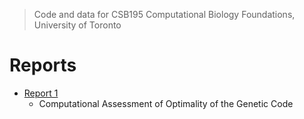 > Code and data for CSB195 Computational Biology Foundations, University of Toronto

# Reports

- [Report 1](https://smatman.github.io/CSB195/Arjun_Mehandiratta_Report_1.html)
  - Computational Assessment of Optimality of the Genetic Code
